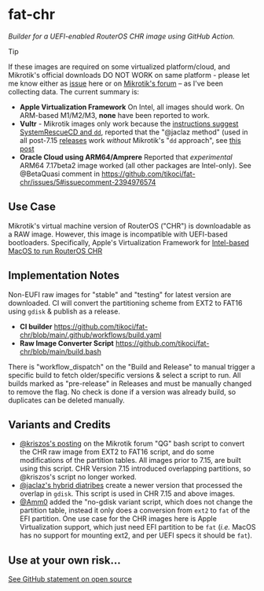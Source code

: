 # fat-chr

*Builder for a UEFI-enabled RouterOS CHR image using GitHub Action.*

> [!TIP]
> If these images are required on some virtualized platform/cloud, and Mikrotik's official downloads DO NOT WORK on same platform - please let me know either as [issue](https://github.com/tikoci/fat-chr/issues) here or on [Mikrotik's forum](https://forum.mikrotik.com/viewtopic.php?t=184254) – as I've been collecting data.  The current summary is:
> * **Apple Virtualization Framework**  On Intel, all images should work.  On ARM-based M1/M2/M3, **none** have been reported to work.  
> * **Vultr** - Mikrotik images only work because the [instructions suggest SystemRescueCD and `dd`](https://help.mikrotik.com/docs/display/ROS/CHR+Vultr+installation), reported that the "@jaclaz method" (used in all post-7.15 [releases](https://github.com/tikoci/fat-chr/releases) work _without_  Mikrotik's "`dd` approach", see [this post](https://forum.mikrotik.com/viewtopic.php?t=184254&hilit=EUFI#p1100169)
> * **Oracle Cloud using ARM64/Amprere**  Reported that _experimental_ ARM64 7.17beta2 image worked (all other packages are Intel-only).  See @BetaQuasi comment in https://github.com/tikoci/fat-chr/issues/5#issuecomment-2394976574


## Use Case
Mikrotik's virtual machine version of RouterOS ("CHR") is downloadable as a RAW image.  However, this image is incompatible with UEFI-based bootloaders.  Specifically, Apple's Virtualization Framework for [Intel-based MacOS to run RouterOS CHR](https://forum.mikrotik.com/viewtopic.php?t%253D204805#p1057569)

## Implementation Notes
Non-EUFI raw images for "stable" and "testing" for latest version are downloaded.  CI will convert the partitioning scheme from EXT2 to FAT16 using `gdisk` & publish as a release.
* **CI builder** https://github.com/tikoci/fat-chr/blob/main/.github/workflows/build.yaml
* **Raw Image Converter Script** https://github.com/tikoci/fat-chr/blob/main/build.bash

There is "workflow_dispatch" on the "Build and Release" to manual trigger a specific build to fetch older/specific versions & select a script to run.  All builds marked as "pre-release" in Releases and must be manually changed to remove the flag. No check is done if a version was already build, so duplicates can be deleted manually.  

## Variants and Credits 
* [@kriszos's posting](https://forum.mikrotik.com/viewtopic.php?p=1025068&hilit=UEFI#p933799) on the Mikrotik forum "QG" bash script to convert the CHR raw image from EXT2 to FAT16 script, and do some modifications of the partition tables.  All images prior to 7.15, are built using this script.  CHR Version 7.15 introduced overlapping partitions, so @kriszos's script no longer worked.  
* [@jaclaz's hybrid diatribes](https://forum.mikrotik.com/viewtopic.php?p=1100753&hilit=uefi#p1098260) create a newer version that processed the overlap in `gdisk`.  This script is used in CHR 7.15 and above images.
* [@Amm0]() added the "no-gdisk variant script, which does not change the partition table, instead it only does a conversion from `ext2` to `fat` of the EFI partition.  One use case for the CHR images here is Apple Virtualization support, which just need EFI partition to be `fat` (_i.e._ MacOS has no support for mounting ext2, and per UEFI specs it should be `fat`).  

## Use at your own risk...
[See GitHub statement on open source](https://opensource.guide/notices/)
